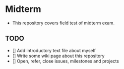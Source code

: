 Midterm
======
* This repository covers field test of midterm exam.

## TODO

* [] Add introductory text file about myself
* [] Write some wiki page about this repository
* [] Open, refer, close issues, milestones and projects